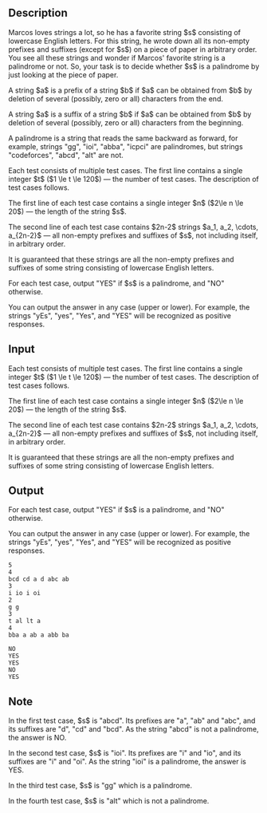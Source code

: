 ## Description

<div><p>Marcos loves strings a lot, so he has a favorite string $s$ consisting of lowercase English letters. For this string, he wrote down all its non-empty prefixes and suffixes (except for $s$) on a piece of paper in arbitrary order. You see all these strings and wonder if Marcos' favorite string is a palindrome or not. So, your task is to decide whether $s$ is a palindrome by just looking at the piece of paper.</p><p>A string $a$ is a prefix of a string $b$ if $a$ can be obtained from $b$ by deletion of several (possibly, zero or all) characters from the end.</p><p>A string $a$ is a suffix of a string $b$ if $a$ can be obtained from $b$ by deletion of several (possibly, zero or all) characters from the beginning.</p><p>A palindrome is a string that reads the same backward as forward, for example, strings "<span class="tex-font-style-tt">gg</span>", "<span class="tex-font-style-tt">ioi</span>", "<span class="tex-font-style-tt">abba</span>", "<span class="tex-font-style-tt">icpci</span>" are palindromes, but strings "<span class="tex-font-style-tt">codeforces</span>", "<span class="tex-font-style-tt">abcd</span>", "<span class="tex-font-style-tt">alt</span>" are not.</p></div><div class="input-specification"><p>Each test consists of multiple test cases. The first line contains a single integer $t$ ($1 \le t \le 120$)&nbsp;— the number of test cases. The description of test cases follows.</p><p>The first line of each test case contains a single integer $n$ ($2\le n \le 20$)&nbsp;— the length of the string $s$.</p><p>The second line of each test case contains $2n-2$ strings $a_1, a_2, \cdots, a_{2n-2}$&nbsp;— all non-empty prefixes and suffixes of $s$, not including itself, in arbitrary order.</p><p>It is guaranteed that these strings are all the non-empty prefixes and suffixes of some string consisting of lowercase English letters.</p></div><div class="output-specification"><p>For each test case, output "<span class="tex-font-style-tt">YES</span>" if $s$ is a palindrome, and "<span class="tex-font-style-tt">NO</span>" otherwise.</p><p>You can output the answer in any case (upper or lower). For example, the strings "<span class="tex-font-style-tt">yEs</span>", "<span class="tex-font-style-tt">yes</span>", "<span class="tex-font-style-tt">Yes</span>", and "<span class="tex-font-style-tt">YES</span>" will be recognized as positive responses.</p></div>

## Input

<p>Each test consists of multiple test cases. The first line contains a single integer $t$ ($1 \le t \le 120$)&nbsp;— the number of test cases. The description of test cases follows.</p><p>The first line of each test case contains a single integer $n$ ($2\le n \le 20$)&nbsp;— the length of the string $s$.</p><p>The second line of each test case contains $2n-2$ strings $a_1, a_2, \cdots, a_{2n-2}$&nbsp;— all non-empty prefixes and suffixes of $s$, not including itself, in arbitrary order.</p><p>It is guaranteed that these strings are all the non-empty prefixes and suffixes of some string consisting of lowercase English letters.</p>

## Output

<p>For each test case, output "<span class="tex-font-style-tt">YES</span>" if $s$ is a palindrome, and "<span class="tex-font-style-tt">NO</span>" otherwise.</p><p>You can output the answer in any case (upper or lower). For example, the strings "<span class="tex-font-style-tt">yEs</span>", "<span class="tex-font-style-tt">yes</span>", "<span class="tex-font-style-tt">Yes</span>", and "<span class="tex-font-style-tt">YES</span>" will be recognized as positive responses.</p>





```input1|2,3,6,7,10,11
5
4
bcd cd a d abc ab
3
i io i oi
2
g g
3
t al lt a
4
bba a ab a abb ba
```




```output1
NO
YES
YES
NO
YES
```



## Note

<p>In the first test case, $s$ is "<span class="tex-font-style-tt">abcd</span>". Its prefixes are "<span class="tex-font-style-tt">a</span>", "<span class="tex-font-style-tt">ab</span>" and "<span class="tex-font-style-tt">abc</span>", and its suffixes are "<span class="tex-font-style-tt">d</span>", "<span class="tex-font-style-tt">cd</span>" and "<span class="tex-font-style-tt">bcd</span>". As the string "<span class="tex-font-style-tt">abcd</span>" is not a palindrome, the answer is <span class="tex-font-style-tt">NO</span>.</p><p>In the second test case, $s$ is "<span class="tex-font-style-tt">ioi</span>". Its prefixes are "<span class="tex-font-style-tt">i</span>" and "<span class="tex-font-style-tt">io</span>", and its suffixes are "<span class="tex-font-style-tt">i</span>" and "<span class="tex-font-style-tt">oi</span>". As the string "<span class="tex-font-style-tt">ioi</span>" is a palindrome, the answer is <span class="tex-font-style-tt">YES</span>.</p><p>In the third test case, $s$ is "<span class="tex-font-style-tt">gg</span>" which is a palindrome.</p><p>In the fourth test case, $s$ is "<span class="tex-font-style-tt">alt</span>" which is not a palindrome.</p>
